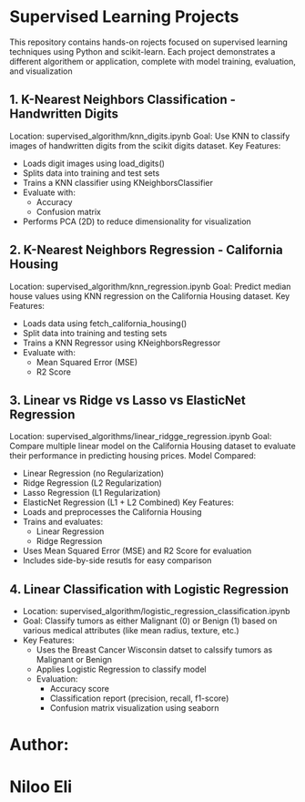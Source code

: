 # Supervised Learning Projects 
This repository contains hands-on rojects focused on supervised learning techniques using Python and scikit-learn.
Each project demonstrates a different algorithem or application, complete with model training, evaluation, and visualization

## 1. K-Nearest Neighbors Classification - Handwritten Digits
   Location: supervised_algorithm/knn_digits.ipynb
   Goal: Use KNN to classify images of handwritten digits from the scikit digits dataset.
   Key Features:
   - Loads digit images using load_digits()
   - Splits data into training and test sets
   - Trains a KNN classifier using KNeighborsClassifier
   - Evaluate with:
       - Accuracy
       - Confusion matrix
   - Performs PCA (2D) to reduce dimensionality for visualization
  
## 2. K-Nearest Neighbors Regression - California Housing
   Location: supervised_algorithm/knn_regression.ipynb
   Goal: Predict median house values using KNN regression on the California Housing dataset.
   Key Features:
   - Loads data using fetch_california_housing()
   - Split data into training and testing sets
   - Trains a KNN Regressor using KNeighborsRegressor
   - Evaluate with:
       - Mean Squared Error (MSE)
       - R2 Score
## 3. Linear vs Ridge vs Lasso vs ElasticNet Regression
   Location: supervised_algorithms/linear_ridgge_regression.ipynb
   Goal: Compare multiple linear model on the California Housing dataset to evaluate their performance in predicting housing prices.
   Model Compared:
   - Linear Regression (no Regularization)
   - Ridge Regression (L2 Regularization)
   - Lasso Regression (L1 Regularization)
   - ElasticNet Regression (L1 + L2 Combined)
   Key Features:
   - Loads and preprocesses the California Housing
   - Trains and evaluates:
      - Linear Regression
      - Ridge Regression
   - Uses Mean Squared Error (MSE) and R2 Score for evaluation
   - Includes side-by-side resutls for easy comparison

## 4. Linear Classification with Logistic Regression
   - Location: supervised_algorithm/logistic_regression_classification.ipynb
   - Goal: Classify tumors as either Malignant (0) or Benign (1) based on various medical attributes (like mean radius, texture, etc.)
   - Key Features:
      - Uses the Breast Cancer Wisconsin datset to calssify tumors as Malignant or Benign
      - Applies Logistic Regression to classify model
      - Evaluation:
         - Accuracy score
         - Classification report (precision, recall, f1-score)
         - Confusion matrix visualization using seaborn
   
      
      



















     
# Author:
# Niloo Eli
